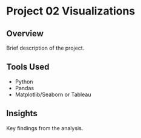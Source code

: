 # Project 02 Visualizations

## Overview
Brief description of the project.

## Tools Used
- Python
- Pandas
- Matplotlib/Seaborn or Tableau

## Insights
Key findings from the analysis.
